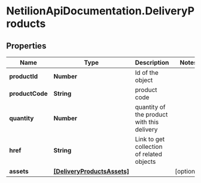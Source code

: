 # NetilionApiDocumentation.DeliveryProducts

## Properties
Name | Type | Description | Notes
------------ | ------------- | ------------- | -------------
**productId** | **Number** | Id of the object | 
**productCode** | **String** | product code | 
**quantity** | **Number** | quantity of the product with this delivery | 
**href** | **String** | Link to get collection of related objects | 
**assets** | [**[DeliveryProductsAssets]**](DeliveryProductsAssets.md) |  | [optional] 
